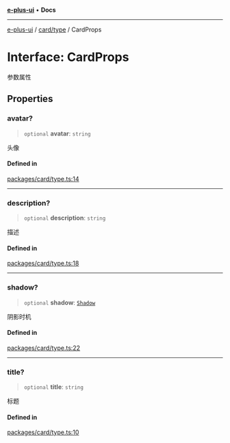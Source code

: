 [**e-plus-ui**](../../../README.md) • **Docs**

***

[e-plus-ui](../../../modules.md) / [card/type](../README.md) / CardProps

# Interface: CardProps

参数属性

## Properties

### avatar?

> `optional` **avatar**: `string`

头像

#### Defined in

[packages/card/type.ts:14](https://github.com/c-eqian/e-plus-ui/blob/583356870441cbe8e3c917dfd7ad56ce5ac6f88a/packages/card/type.ts#L14)

***

### description?

> `optional` **description**: `string`

描述

#### Defined in

[packages/card/type.ts:18](https://github.com/c-eqian/e-plus-ui/blob/583356870441cbe8e3c917dfd7ad56ce5ac6f88a/packages/card/type.ts#L18)

***

### shadow?

> `optional` **shadow**: [`Shadow`](../type-aliases/Shadow.md)

阴影时机

#### Defined in

[packages/card/type.ts:22](https://github.com/c-eqian/e-plus-ui/blob/583356870441cbe8e3c917dfd7ad56ce5ac6f88a/packages/card/type.ts#L22)

***

### title?

> `optional` **title**: `string`

标题

#### Defined in

[packages/card/type.ts:10](https://github.com/c-eqian/e-plus-ui/blob/583356870441cbe8e3c917dfd7ad56ce5ac6f88a/packages/card/type.ts#L10)
